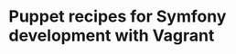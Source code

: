 Puppet recipes for Symfony development with Vagrant
===================================================

